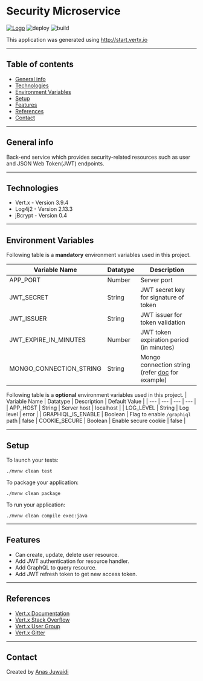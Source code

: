# Security Microservice

[![Logo](https://img.shields.io/badge/vert.x-3.9.4-purple.svg)](https://vertx.io")
![deploy](https://github.com/anas-didi95/vertx-security-server/workflows/deploy/badge.svg?branch=master)
![build](https://github.com/anas-didi95/vertx-security-server/workflows/build/badge.svg)

This application was generated using http://start.vertx.io

---

## Table of contents
* [General info](#general-info)
* [Technologies](#technologies)
* [Environment Variables](#environment-variables)
* [Setup](#setup)
* [Features](#features)
* [References](#references)
* [Contact](#contact)

---

## General info
Back-end service which provides security-related resources such as user and JSON Web Token(JWT) endpoints.

---

## Technologies
* Vert.x - Version 3.9.4
* Log4j2 - Version 2.13.3
* jBcrypt - Version 0.4

---

## Environment Variables
Following table is a **mandatory** environment variables used in this project.

| Variable Name | Datatype | Description |
| --- | --- | --- |
| APP_PORT | Number | Server port |
| JWT_SECRET | String | JWT secret key for signature of token |
| JWT_ISSUER | String | JWT issuer for token validation |
| JWT_EXPIRE_IN_MINUTES | Number | JWT token expiration period (in minutes) |
| MONGO_CONNECTION_STRING | String | Mongo connection string (refer [doc](https://docs.mongodb.com/manual/reference/connection-string/) for example) |

Following table is a **optional** environment variables used in this project.
| Variable Name | Datatype | Description | Default Value |
| --- | --- | --- | --- |
| APP_HOST | String | Server host | localhost |
| LOG_LEVEL | String | Log level | error |
| GRAPHIQL_IS_ENABLE | Boolean | Flag to enable `/graphiql` path | false
| COOKIE_SECURE | Boolean | Enable secure cookie | false |

---

## Setup
To launch your tests:
```
./mvnw clean test
```

To package your application:
```
./mvnw clean package
```

To run your application:
```
./mvnw clean compile exec:java
```

---

## Features
* Can create, update, delete user resource.
* Add JWT authentication for resource handler.
* Add GraphQL to query resource.
* Add JWT refresh token to get new access token.

---

## References
* [Vert.x Documentation](https://vertx.io/docs/)
* [Vert.x Stack Overflow](https://stackoverflow.com/questions/tagged/vert.x?sort=newest&pageSize=15)
* [Vert.x User Group](https://groups.google.com/forum/?fromgroups#!forum/vertx)
* [Vert.x Gitter](https://gitter.im/eclipse-vertx/vertx-users)

---

## Contact
Created by [Anas Juwaidi](mailto:anas.didi95@gmail.com)

